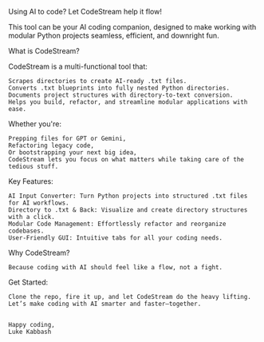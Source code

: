 Using AI to code? Let CodeStream help it flow!

This tool can be your AI coding companion, designed to make working with modular Python projects seamless, efficient, and downright fun.

What is CodeStream?

CodeStream is a multi-functional tool that:

	Scrapes directories to create AI-ready .txt files.
	Converts .txt blueprints into fully nested Python directories.
	Documents project structures with directory-to-text conversion.
	Helps you build, refactor, and streamline modular applications with ease.

Whether you're:

	Prepping files for GPT or Gemini,
	Refactoring legacy code,
	Or bootstrapping your next big idea,
	CodeStream lets you focus on what matters while taking care of the tedious stuff.

Key Features:

	AI Input Converter: Turn Python projects into structured .txt files for AI workflows.
	Directory to .txt & Back: Visualize and create directory structures with a click.
	Modular Code Management: Effortlessly refactor and reorganize codebases.
	User-Friendly GUI: Intuitive tabs for all your coding needs.

Why CodeStream?

	Because coding with AI should feel like a flow, not a fight.

Get Started:

	Clone the repo, fire it up, and let CodeStream do the heavy lifting.
	Let’s make coding with AI smarter and faster—together.


	Happy coding,
	Luke Kabbash


